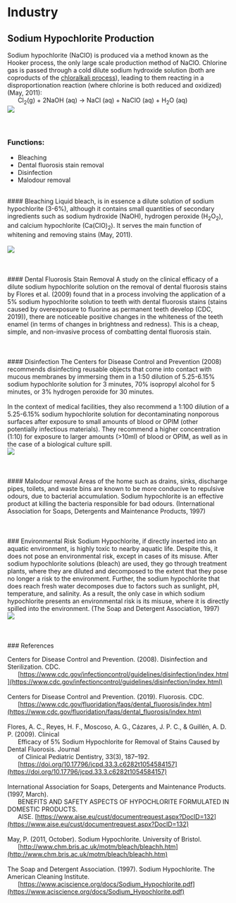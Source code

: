 # Industry
## Sodium Hypochlorite Production
Sodium hypochlorite (NaClO) is produced via a method known as the Hooker process, the only large scale production method of NaClO. Chlorine gas is passed through a cold dilute sodium hydroxide solution (both are coproducts of the [chloralkali process](https://samir8000.github.io/NaOH/applications/industrial/chloralkali)), leading to them reacting in a disproportionation reaction (where chlorine is both reduced and oxidized) (May, 2011):<br>
&nbsp;&nbsp;&nbsp;&nbsp;&nbsp;&nbsp;Cl<sub>2</sub>(g) + 2NaOH (aq) → NaCl (aq) + NaClO (aq) + H<sub>2</sub>O (aq)<br>
<img src= "https://samir8000.github.io/NaOH/images/sodiumhypochlorite.png"><br>
<br>
<br>
### Functions:
- Bleaching
- Dental fluorosis stain removal
- Disinfection
- Malodour removal<br>
<br>
#### Bleaching
Liquid bleach, is in essence a dilute solution of sodium hypochlorite (3-6%), although it contains small quantities of secondary ingredients such as sodium hydroxide (NaOH), hydrogen peroxide (H<sub>2</sub>O<sub>2</sub>), and calcium hypochlorite (Ca(ClO)<sub>2</sub>). It serves the main function of whitening and removing stains (May, 2011).<br> 
<br>
<img src= "https://samir8000.github.io/NaOH/images/sodiumhypochlorite1.jpg"><br>
<br>
<br>
<br>
#### Dental Fluorosis Stain Removal
A study on the clinical efficacy of a dilute sodium hypochlorite solution on the removal of dental fluorosis stains by Flores et al. (2009) found that in a process involving the application of a 5% sodium hypochlorite solution to teeth with dental fluorosis stains (stains caused by overexposure to fluorine as permanent teeth develop (CDC, 2019)), there are noticeable positive changes in the whiteness of the teeth enamel (in terms of changes in brightness and redness). This is a cheap, simple, and non-invasive process of combatting dental fluorosis stain.<br>
<br>
<br>
<br>
#### Disinfection
The Centers for Disease Control and Prevention (2008) recommends disinfecting reusable objects that come into contact with mucous membranes by immersing them in a 1:50 dilution of 5.25-6.15% sodium hypochlorite solution for 3 minutes, 70% isopropyl alcohol for 5 minutes, or 3% hydrogen peroxide for 30 minutes.<br>
<br>
In the context of medical facilities, they also recommend a 1:100 dilution of a 5.25-6.15% sodium hypochlorite solution for decontaminating nonporous surfaces after exposure to small amounts of blood or OPIM (other potentially infectious materials). They recommend a higher concentration (1:10) for exposure to larger amounts (>10ml) of blood or OPIM, as well as in the case of a biological culture spill.<br>
<img src= "https://samir8000.github.io/NaOH/images/sodiumhypochlorite2.jpg"><br>
<br>
<br>
<br>
#### Malodour removal
Areas of the home such as drains, sinks, discharge pipes, toilets, and waste bins are known to be more conducive to repulsive odours, due to bacterial accumulation. Sodium hypochlorite is an effective product at killing the bacteria responsible for bad odours. (International Association for Soaps, Detergents and Maintenance Products, 1997)<br>
<br>
<br>
<br>
### Environmental Risk
Sodium Hypochlorite, if directly inserted into an aquatic environment, is highly toxic to nearby aquatic life. Despite this, it does not pose an environmental risk, except in cases of its misuse. After sodium hypochlorite solutions (bleach) are used, they go through treatment plants, where they are diluted and decomposed to the extent that they pose no longer a risk to the environment. Further, the sodium hypochlorite that does reach fresh water decomposes due to factors such as sunlight, pH, temperature, and salinity. As a result, the only case in which sodium hypochlorite presents an environmental risk is its misuse, where it is directly spilled into the environment. (The Soap and Detergent Association, 1997)<br>
<img src= "https://samir8000.github.io/NaOH/images/sodiumhypochlorite3.jpg"><br>
<br>
<br>
<br>
### References

Centers for Disease Control and Prevention. (2008). Disinfection and Sterilization. CDC.<br> 
&nbsp;&nbsp;&nbsp;&nbsp;&nbsp;&nbsp;[https://www.cdc.gov/infectioncontrol/guidelines/disinfection/index.html](https://www.cdc.gov/infectioncontrol/guidelines/disinfection/index.html)<br> 
<br>
Centers for Disease Control and Prevention. (2019). Fluorosis. CDC.<br> 
&nbsp;&nbsp;&nbsp;&nbsp;&nbsp;&nbsp;[https://www.cdc.gov/fluoridation/faqs/dental_fluorosis/index.htm](https://www.cdc.gov/fluoridation/faqs/dental_fluorosis/index.htm)<br> 
<br>
Flores, A. C., Reyes, H. F., Moscoso, A. G., Cázares, J. P. C., & Guillén, A. D. P. (2009). Clinical<br>
&nbsp;&nbsp;&nbsp;&nbsp;&nbsp;&nbsp;Efficacy of 5% Sodium Hypochlorite for Removal of Stains Caused by Dental Fluorosis. Journal<br>
&nbsp;&nbsp;&nbsp;&nbsp;&nbsp;&nbsp;of Clinical Pediatric Dentistry, 33(3), 187–192.<br> 
&nbsp;&nbsp;&nbsp;&nbsp;&nbsp;&nbsp;[https://doi.org/10.17796/jcpd.33.3.c6282t1054584157](https://doi.org/10.17796/jcpd.33.3.c6282t1054584157)    
<br>
International Association for Soaps, Detergents and Maintenance Products. (1997, March). <br>
&nbsp;&nbsp;&nbsp;&nbsp;&nbsp;&nbsp;BENEFITS AND SAFETY ASPECTS OF HYPOCHLORITE FORMULATED IN DOMESTIC PRODUCTS.<br>
&nbsp;&nbsp;&nbsp;&nbsp;&nbsp;&nbsp;AISE. [https://www.aise.eu/cust/documentrequest.aspx?DocID=132](https://www.aise.eu/cust/documentrequest.aspx?DocID=132)<br>
<br>
May, P. (2011, October). Sodium Hypochlorite. University of Bristol.<br>
&nbsp;&nbsp;&nbsp;&nbsp;&nbsp;&nbsp;[http://www.chm.bris.ac.uk/motm/bleach/bleachh.htm](http://www.chm.bris.ac.uk/motm/bleach/bleachh.htm)  
<br>
The Soap and Detergent Association. (1997). Sodium Hypochlorite. The American Cleaning Institute.<br>
&nbsp;&nbsp;&nbsp;&nbsp;&nbsp;&nbsp;[https://www.aciscience.org/docs/Sodium_Hypochlorite.pdf](https://www.aciscience.org/docs/Sodium_Hypochlorite.pdf) 





